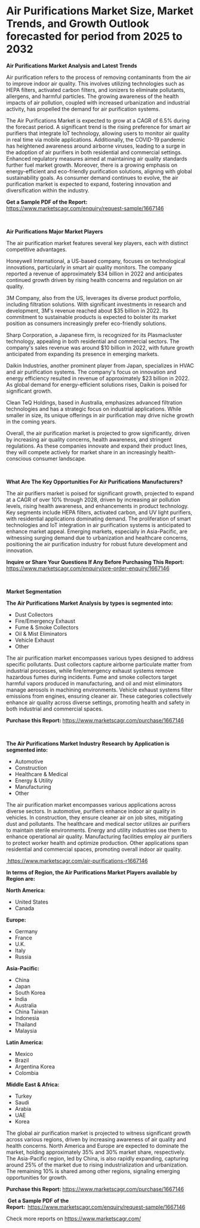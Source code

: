 <p><h1>Air Purifications Market Size, Market Trends, and Growth Outlook forecasted for period from 2025 to 2032</h1></p><p><strong>Air Purifications Market Analysis and Latest Trends</strong></p>
<p><p>Air purification refers to the process of removing contaminants from the air to improve indoor air quality. This involves utilizing technologies such as HEPA filters, activated carbon filters, and ionizers to eliminate pollutants, allergens, and harmful particles. The growing awareness of the health impacts of air pollution, coupled with increased urbanization and industrial activity, has propelled the demand for air purification systems.</p><p>The Air Purifications Market is expected to grow at a CAGR of 6.5% during the forecast period. A significant trend is the rising preference for smart air purifiers that integrate IoT technology, allowing users to monitor air quality in real time via mobile applications. Additionally, the COVID-19 pandemic has heightened awareness around airborne viruses, leading to a surge in the adoption of air purifiers in both residential and commercial settings. Enhanced regulatory measures aimed at maintaining air quality standards further fuel market growth. Moreover, there is a growing emphasis on energy-efficient and eco-friendly purification solutions, aligning with global sustainability goals. As consumer demand continues to evolve, the air purification market is expected to expand, fostering innovation and diversification within the industry.</p></p>
<p><strong>Get a Sample PDF of the Report:&nbsp;</strong> <a href="https://www.marketscagr.com/enquiry/request-sample/1667146?utm_campaign=1889&utm_medium=2&utm_source=Github&utm_content=ia&utm_term=06032025&utm_id=air-purifications">https://www.marketscagr.com/enquiry/request-sample/1667146</a></p>
<p>&nbsp;</p>
<p><strong>Air Purifications Major Market Players</strong></p>
<p><p>The air purification market features several key players, each with distinct competitive advantages. </p><p>Honeywell International, a US-based company, focuses on technological innovations, particularly in smart air quality monitors. The company reported a revenue of approximately $34 billion in 2022 and anticipates continued growth driven by rising health concerns and regulation on air quality.</p><p>3M Company, also from the US, leverages its diverse product portfolio, including filtration solutions. With significant investments in research and development, 3M's revenue reached about $35 billion in 2022. Its commitment to sustainable products is expected to bolster its market position as consumers increasingly prefer eco-friendly solutions.</p><p>Sharp Corporation, a Japanese firm, is recognized for its Plasmacluster technology, appealing in both residential and commercial sectors. The company's sales revenue was around $10 billion in 2022, with future growth anticipated from expanding its presence in emerging markets.</p><p>Daikin Industries, another prominent player from Japan, specializes in HVAC and air purification systems. The company's focus on innovation and energy efficiency resulted in revenue of approximately $23 billion in 2022. As global demand for energy-efficient solutions rises, Daikin is poised for significant growth.</p><p>Clean TeQ Holdings, based in Australia, emphasizes advanced filtration technologies and has a strategic focus on industrial applications. While smaller in size, its unique offerings in air purification may drive niche growth in the coming years.</p><p>Overall, the air purification market is projected to grow significantly, driven by increasing air quality concerns, health awareness, and stringent regulations. As these companies innovate and expand their product lines, they will compete actively for market share in an increasingly health-conscious consumer landscape.</p></p>
<p>&nbsp;</p>
<p><strong>What Are The Key Opportunities For Air Purifications Manufacturers?</strong></p>
<p><p>The air purifiers market is poised for significant growth, projected to expand at a CAGR of over 10% through 2028, driven by increasing air pollution levels, rising health awareness, and enhancements in product technology. Key segments include HEPA filters, activated carbon, and UV light purifiers, with residential applications dominating demand. The proliferation of smart technologies and IoT integration in air purification systems is anticipated to enhance market appeal. Emerging markets, especially in Asia-Pacific, are witnessing surging demand due to urbanization and healthcare concerns, positioning the air purification industry for robust future development and innovation.</p></p>
<p><strong>Inquire or Share Your Questions If Any Before Purchasing This Report:</strong> <a href="https://www.marketscagr.com/enquiry/pre-order-enquiry/1667146?utm_campaign=1889&utm_medium=2&utm_source=Github&utm_content=ia&utm_term=06032025&utm_id=air-purifications">https://www.marketscagr.com/enquiry/pre-order-enquiry/1667146</a></p>
<p>&nbsp;</p>
<p><strong>Market Segmentation</strong></p>
<p><strong>The Air Purifications Market Analysis by types is segmented into:</strong></p>
<p><ul><li>Dust Collectors</li><li>Fire/Emergency Exhaust</li><li>Fume & Smoke Collectors</li><li>Oil & Mist Eliminators</li><li>Vehicle Exhaust</li><li>Other</li></ul></p>
<p><p>The air purification market encompasses various types designed to address specific pollutants. Dust collectors capture airborne particulate matter from industrial processes, while fire/emergency exhaust systems remove hazardous fumes during incidents. Fume and smoke collectors target harmful vapors produced in manufacturing, and oil and mist eliminators manage aerosols in machining environments. Vehicle exhaust systems filter emissions from engines, ensuring cleaner air. These categories collectively enhance air quality across diverse settings, promoting health and safety in both industrial and commercial spaces.</p></p>
<p><strong>Purchase this Report:&nbsp;</strong><a href="https://www.marketscagr.com/purchase/1667146?utm_campaign=1889&utm_medium=2&utm_source=Github&utm_content=ia&utm_term=06032025&utm_id=air-purifications">https://www.marketscagr.com/purchase/1667146</a></p>
<p>&nbsp;</p>
<p><strong>The Air Purifications Market Industry Research by Application is segmented into:</strong></p>
<p><ul><li>Automotive</li><li>Construction</li><li>Healthcare & Medical</li><li>Energy & Utility</li><li>Manufacturing</li><li>Other</li></ul></p>
<p><p>The air purification market encompasses various applications across diverse sectors. In automotive, purifiers enhance indoor air quality in vehicles. In construction, they ensure cleaner air on job sites, mitigating dust and pollutants. The healthcare and medical sector utilizes air purifiers to maintain sterile environments. Energy and utility industries use them to enhance operational air quality. Manufacturing facilities employ air purifiers to protect worker health and optimize production. Other applications span residential and commercial spaces, promoting overall indoor air quality.</p></p>
<p><a href="https://www.marketscagr.com/air-purifications-r1667146?utm_campaign=1889&utm_medium=2&utm_source=Github&utm_content=ia&utm_term=06032025&utm_id=air-purifications">&nbsp;https://www.marketscagr.com/air-purifications-r1667146</a></p>
<p><strong>In terms of Region, the Air Purifications Market Players available by Region are:</strong></p>
<p>
    <p> <strong> North America: </strong>
        <ul>
            <li>United States</li>
            <li>Canada</li>
        </ul>
        </p> 
    <p> <strong> Europe: </strong>
        <ul>
            <li>Germany</li>
            <li>France</li>
            <li>U.K.</li>
            <li>Italy</li>
            <li>Russia</li>
        </ul>
        </p> 
    <p> <strong> Asia-Pacific: </strong>
        <ul>
            <li>China</li>
            <li>Japan</li>
            <li>South Korea</li>
            <li>India</li>
            <li>Australia</li>
            <li>China Taiwan</li>
            <li>Indonesia</li>
            <li>Thailand</li>
            <li>Malaysia</li>
        </ul>
        </p> 
    <p> <strong> Latin America: </strong>
        <ul>
            <li>Mexico</li>
            <li>Brazil</li>
            <li>Argentina Korea</li>
            <li>Colombia</li>
        </ul>
        </p> 
    <p> <strong> Middle East & Africa: </strong>
        <ul>
            <li>Turkey</li>
            <li>Saudi</li>
            <li>Arabia</li>
            <li>UAE</li>
            <li>Korea</li>
        </ul>
    </p>
    </p>
<p><p>The global air purification market is projected to witness significant growth across various regions, driven by increasing awareness of air quality and health concerns. North America and Europe are expected to dominate the market, holding approximately 35% and 30% market share, respectively. The Asia-Pacific region, led by China, is also rapidly expanding, capturing around 25% of the market due to rising industrialization and urbanization. The remaining 10% is shared among other regions, signaling emerging opportunities for growth.</p></p>
<p><strong>Purchase this Report: </strong><a href="https://www.marketscagr.com/purchase/1667146?utm_campaign=1889&utm_medium=2&utm_source=Github&utm_content=ia&utm_term=06032025&utm_id=air-purifications">https://www.marketscagr.com/purchase/1667146</a></p>
<p>&nbsp;<strong>Get a Sample PDF of the Report:&nbsp;&nbsp;</strong><a href="https://www.marketscagr.com/enquiry/request-sample/1667146?utm_campaign=1889&utm_medium=2&utm_source=Github&utm_content=ia&utm_term=06032025&utm_id=air-purifications">https://www.marketscagr.com/enquiry/request-sample/1667146</a></p>
<p><strong></strong></p>
<p>Check more reports on <a href="https://www.marketscagr.com/?utm_campaign=1889&utm_medium=2&utm_source=Github&utm_content=ia&utm_term=06032025&utm_id=air-purifications">https://www.marketscagr.com/</a></p>